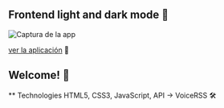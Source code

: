 ## Frontend light and dark mode 🚀

![Captura de la app](./img/Joke.png)

[ver la aplicación](https://ismaeljdz.github.io/joke-teller/index.html) 👀

## Welcome! 👋

\*\* Technologies
HTML5, CSS3, JavaScript, API -> VoiceRSS 🛠
